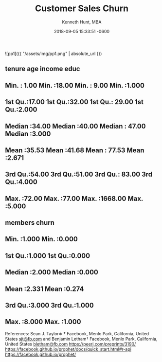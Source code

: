 ﻿---
layout: post
title:  "Customer Sales Churn"
date:   2018-09-05 15:33:51 -0600
author: "Kenneth Hunt, MBA"
image: me3.JPG
---

![pp1]({{ "/assets/img/pp1.png" | absolute_url }})


##      tenure           age            income             educ      
##  Min.   : 1.00   Min.   :18.00   Min.   :   9.00   Min.   :1.000  
##  1st Qu.:17.00   1st Qu.:32.00   1st Qu.:  29.00   1st Qu.:2.000  
##  Median :34.00   Median :40.00   Median :  47.00   Median :3.000  
##  Mean   :35.53   Mean   :41.68   Mean   :  77.53   Mean   :2.671  
##  3rd Qu.:54.00   3rd Qu.:51.00   3rd Qu.:  83.00   3rd Qu.:4.000  
##  Max.   :72.00   Max.   :77.00   Max.   :1668.00   Max.   :5.000  
##     members          churn      
##  Min.   :1.000   Min.   :0.000  
##  1st Qu.:1.000   1st Qu.:0.000  
##  Median :2.000   Median :0.000  
##  Mean   :2.331   Mean   :0.274  
##  3rd Qu.:3.000   3rd Qu.:1.000  
##  Max.   :8.000   Max.   :1.000











<!-- Global site tag (gtag.js) - Google Analytics -->
<script async src="https://www.googletagmanager.com/gtag/js?id=UA-125151167-1"></script>
<script>
  window.dataLayer = window.dataLayer || [];
  function gtag(){dataLayer.push(arguments);}
  gtag('js', new Date());

  gtag('config', 'UA-125151167-1');
</script>











References:
Sean J. Taylor∗
†
Facebook, Menlo Park, California, United States
sjt@fb.com
and
Benjamin Letham†
Facebook, Menlo Park, California, United States
bletham@fb.com
https://peerj.com/preprints/3190/
https://facebook.github.io/prophet/docs/quick_start.html#r-api
https://facebook.github.io/prophet/





 





